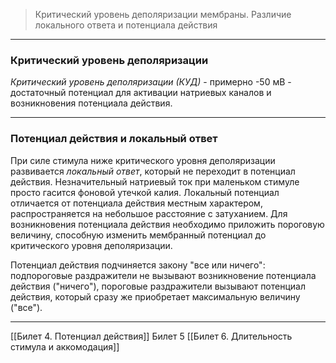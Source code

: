 
> Критический уровень деполяризации мембраны. Различие локального ответа и потенциала действия

---

### Критический уровень деполяризации

*Критический уровень деполяризации (КУД)* - примерно -50 мВ - достаточный потенциал для активации натриевых каналов и возникновения потенциала действия.

---

### Потенциал действия и локальный ответ

При силе стимула ниже критического уровня деполяризации развивается *локальный ответ*, который не переходит в потенциал действия. Незначительный натриевый ток при маленьком стимуле просто гасится фоновой утечкой калия. Локальный потенциал отличается от потенциала действия местным характером, распространяется на небольшое расстояние с затуханием. Для возникновения потенциала действия необходимо приложить пороговую величину, способную изменить мембранный потенциал до критического уровня деполяризации. 

Потенциал действия подчиняется закону "все или ничего": подпороговые раздражители не вызывают возникновение потенциала действия ("ничего"), пороговые раздражители вызывают потенциал действия, который сразу же приобретает максимальную величину ("все").

---
[[Билет 4. Потенциал действия]]
Билет 5
[[Билет 6. Длительность стимула и аккомодация]]